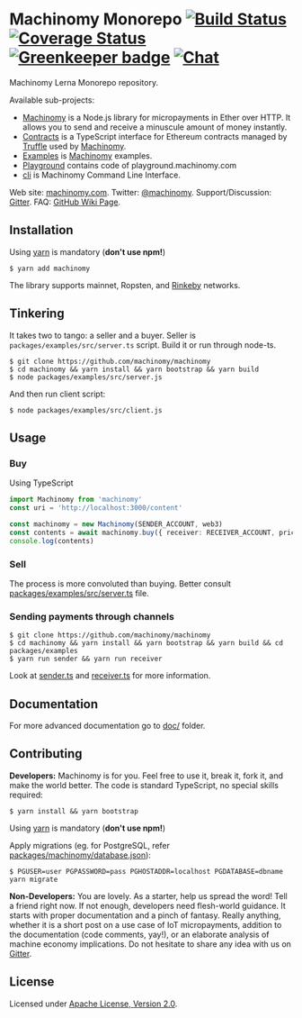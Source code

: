 # Machinomy Monorepo [![Build Status][travis-img]][travis] [![Coverage Status][codecov-img]][codecov] [![Greenkeeper badge](https://badges.greenkeeper.io/machinomy/machinomy.svg)](https://greenkeeper.io/) [![Chat][gitter-img]][gitter]

[travis]: https://travis-ci.org/machinomy/machinomy
[travis-img]: https://travis-ci.org/machinomy/machinomy.svg?branch=master
[codecov]: https://codecov.io/gh/machinomy/machinomy
[codecov-img]: https://codecov.io/gh/machinomy/machinomy/branch/master/graph/badge.svg 
[gitter]: https://gitter.im/machinomy/machinomy
[gitter-img]: https://img.shields.io/gitter/room/machinomy/machinomy.js.svg

Machinomy Lerna Monorepo repository.

Available sub-projects:
- [Machinomy](packages/machinomy) is a Node.js library for micropayments in Ether over HTTP. It allows you to send and receive a minuscule amount of money instantly.
- [Contracts](packages/contracts) is a TypeScript interface for Ethereum contracts managed by [Truffle](https://github.com/trufflesuite/truffle) used by [Machinomy](packages/machinomy).
- [Examples](packages/examples) is [Machinomy](packages/machinomy) examples.
- [Playground](packages/playground) contains code of playground.machinomy.com
- [cli](packages/cli) is Machinomy Command Line Interface.


Web site: [machinomy.com](http://machinomy.com).
Twitter: [@machinomy](http://twitter.com/machinomy).
Support/Discussion: [Gitter](https://gitter.im/machinomy/machinomy).
FAQ: [GitHub Wiki Page](https://github.com/machinomy/machinomy/wiki/Frequently-Asked-Questions).

## Installation

Using [yarn](https://yarnpkg.com/lang/en/) is mandatory (**don't use npm!**)

    $ yarn add machinomy

The library supports mainnet, Ropsten, and [Rinkeby](https://www.rinkeby.io/) networks.

## Tinkering

It takes two to tango: a seller and a buyer. Seller is `packages/examples/src/server.ts` script. Build it or run through node-ts.
```
$ git clone https://github.com/machinomy/machinomy
$ cd machinomy && yarn install && yarn bootstrap && yarn build
$ node packages/examples/src/server.js
```

And then run client script:

```
$ node packages/examples/src/client.js
```

## Usage

### Buy

Using TypeScript

```typescript
import Machinomy from 'machinomy'
const uri = 'http://localhost:3000/content'

const machinomy = new Machinomy(SENDER_ACCOUNT, web3)
const contents = await machinomy.buy({ receiver: RECEIVER_ACCOUNT, price: 100, gateway: 'http://localhost:3001/accept' })
console.log(contents)
```

### Sell

The process is more convoluted than buying. Better consult [packages/examples/src/server.ts](packages/examples/src/server.ts) file.

### Sending payments through channels

```
$ git clone https://github.com/machinomy/machinomy
$ cd machinomy && yarn install && yarn bootstrap && yarn build && cd packages/examples
$ yarn run sender && yarn run receiver
```

Look at [sender.ts](packages/examples/src/sender.ts) and [receiver.ts](packages/examples/src/receiver.ts) for more information.

## Documentation

For more advanced documentation go to [doc/](doc/) folder.

## Contributing

**Developers:** Machinomy is for you. Feel free to use it, break it, fork it, and make the world better. The code is standard TypeScript, no special skills required:

    $ yarn install && yarn bootstrap

Using [yarn](https://yarnpkg.com/lang/en/) is mandatory (**don't use npm!**)

Apply migrations (eg. for PostgreSQL, refer [packages/machinomy/database.json](packages/machinomy/database.json)):

    $ PGUSER=user PGPASSWORD=pass PGHOSTADDR=localhost PGDATABASE=dbname yarn migrate

**Non-Developers:** You are lovely. As a starter, help us spread the word! Tell a friend right now.
If not enough, developers need flesh-world guidance. It starts with proper documentation and a pinch of fantasy.
Really anything, whether it is a short post on a use case of IoT micropayments, addition to the documentation (code comments, yay!),
or an elaborate analysis of machine economy implications. Do not hesitate to share any idea with us on [Gitter](https://gitter.im/machinomy/machinomy).

## License

Licensed under [Apache License, Version 2.0](https://www.apache.org/licenses/LICENSE-2.0).
